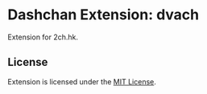 # Dashchan Extension: dvach

Extension for 2ch.hk.

## License

Extension is licensed under the [MIT License](LICENSE).

